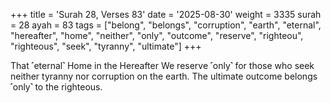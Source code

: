 +++
title = 'Surah 28, Verses 83'
date = '2025-08-30'
weight = 3335
surah = 28
ayah = 83
tags = ["belong", "belongs", "corruption", "earth", "eternal", "hereafter", "home", "neither", "only", "outcome", "reserve", "righteou", "righteous", "seek", "tyranny", "ultimate"]
+++

That ˹eternal˺ Home in the Hereafter We reserve ˹only˺ for those who seek neither tyranny nor corruption on the earth. The ultimate outcome belongs ˹only˺ to the righteous.
